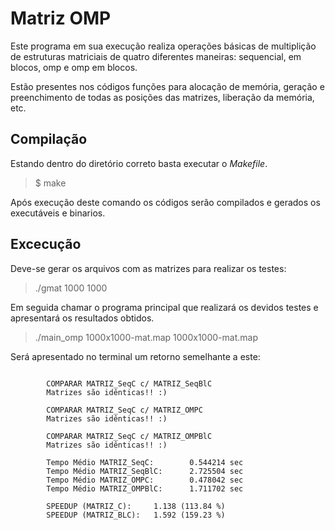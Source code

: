 # Matriz OMP

Este programa em sua execução realiza operações básicas de multiplição de estruturas matriciais de quatro diferentes maneiras: sequencial, em blocos, omp e omp em blocos. 

Estão presentes nos códigos funções para alocação de memória, geração e preenchimento de todas as posições das matrizes, liberação da memória, etc.

## Compilação

Estando dentro do diretório correto basta executar o *Makefile*.

> $ make

Após execução deste comando os códigos serão compilados e gerados os executáveis e binarios.

## Excecução

Deve-se gerar os arquivos com as matrizes para realizar os testes:

> ./gmat 1000 1000

Em seguida chamar o programa principal que realizará os devidos testes e apresentará os resultados obtidos.

> ./main_omp 1000x1000-mat.map 1000x1000-mat.map

Será apresentado no terminal um retorno semelhante a este:

```
        
        COMPARAR MATRIZ_SeqC c/ MATRIZ_SeqBlC
        Matrizes são idênticas!! :) 

        COMPARAR MATRIZ_SeqC c/ MATRIZ_OMPC
        Matrizes são idênticas!! :) 

        COMPARAR MATRIZ_SeqC c/ MATRIZ_OMPBlC
        Matrizes são idênticas!! :) 

        Tempo Médio MATRIZ_SeqC:        0.544214 sec 
        Tempo Médio MATRIZ_SeqBlC:      2.725504 sec
        Tempo Médio MATRIZ_OMPC:        0.478042 sec 
        Tempo Médio MATRIZ_OMPBlC:      1.711702 sec 

        SPEEDUP (MATRIZ_C):     1.138 (113.84 %)
        SPEEDUP (MATRIZ_BLC):   1.592 (159.23 %)
```